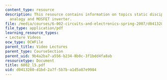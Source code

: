 ```yaml
---
content_type: resource
description: This resource contains information on topics static discipline, electrical
  analogy and MOSFET inverter.
file: /media/courses/6-002-circuits-and-electronics-spring-2007/d0413280d1bd2a7f5b7ba1d5a87e9984_6002_l5.pdf
file_type: application/pdf
learning_resource_types:
- Lecture Videos
ocw_type: OCWFile
parent_title: Video Lectures
parent_type: CourseSection
parent_uid: 9b4a2ba7-a556-b234-8b0c-3f1bdd4fa8ab
resourcetype: Document
title: 6002_l5.pdf
uid: d0413280-d1bd-2a7f-5b7b-a1d5a87e9984
---
```

